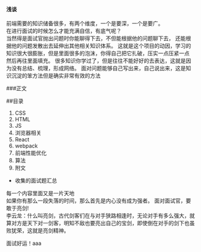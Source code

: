 ####  浅谈
前端需要的知识储备很多，有两个维度，一个是要深，一个是要广。<br/>
在进行面试的时候怎么才能充满自信，有底气呢？<br/>
当然得是面试官抛出问题时你能聊得下去，不但能根据他的问题聊下去，
还能根据他的问题发散出去延伸出其他相关知识体系。
这就是这个项目的动因，学习的知识很大很膨胀，但是里面很多的泡沫，你得自己把它扎破，压实一点压紧一点
然后再往里面填充。
很多知识你学过了，但是往往不能好好的去表达，这就是因为没有总结、梳理，形成网络。
面对问题能够自己写出来，自己说出来，这是知识沉淀的笨方法但是确实非常有效的方法


###正文 

##目录
1. CSS
2. HTML
3. JS
4. 浏览器相关
5. React
6. webpack
7. 前端性能优化
8. 算法
9. 附文
- 收集的面试题汇总


每一个内容里面又是一片天地     
如果你有那么一段失落的时间，那么首先是内心没有成为强者。
面对面试官，要敢于亮剑!<br/>
李云龙：什么叫亮剑，古代剑客们在与对手狭路相逢时，无论对手有多么强大，就算对方是天下对一剑客，明知不敌也要亮出自己的宝剑，即使倒在对手的剑下也虽败犹荣，这就是亮剑精神。


面试好运！aaa
